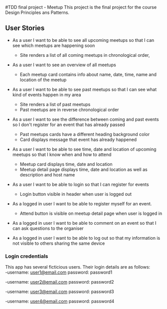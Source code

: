 #TDD final project - Meetup
This project is the final project for the course Design Principles ans Patterns.

## User Stories
- As a user I want to be able to see all upcoming meetups so that I can see which meetups are happening soon
    - Site renders a list of all coming meetups in chronological order,
    
- As a user I want to see an overview of all meetups
    - Each meetup card contains info about name, date, time, name and location of the meetup

- As a user I want to be able to see past meetups so that I can see what kind of events happen in my area
    - Site renders a list of past meetups
    - Past meetups are in reverse chronological order
  
- As a user I want to see the difference between coming and past events so I don't register for an event that has already passed
    - Past meetups cards have a different heading background color
    - Card displays message that event has already happened 

- As a user I want to be able to see time, date and location of upcoming meetups so that I know when and how to attend
    - Meetup card displays time, date and location 
    - Meetup detail page displays time, date and location as well as description and host name

- As a user I want to be able to login so that I can register for events
    - Login button visible in header when user is logged out   

- As a logged in user I want to be able to register myself for an event.
    - Attend button is visible on meetup detail page when user is logged in

- As a logged in user I want to be able to comment on an event so that I can ask questions to the organiser

- As a logged in user I want to be able to log out so that my information is not visible to others sharing the same device


### Login credentials
This app has several ficticious users. Their login details are as follows:  
-username: user1@email.com password: password1

-username: user2@email.com password: password2

-username: user3@email.com password: password3

-username: user4@email.com password: password4
